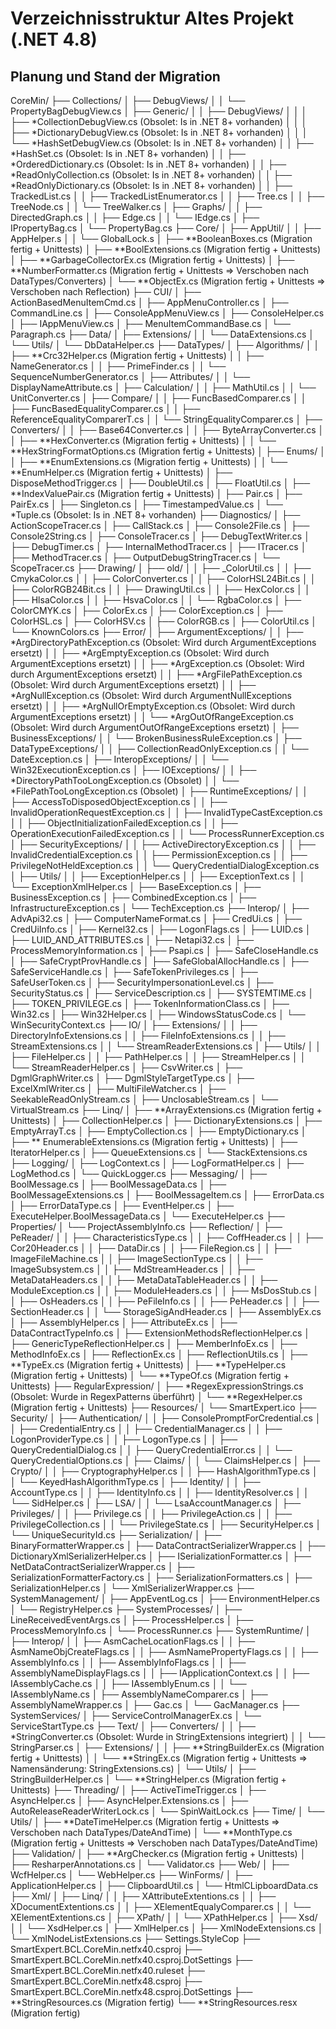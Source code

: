 # Verzeichnisstruktur Altes Projekt (.NET 4.8)

## Planung und Stand der Migration

CoreMin/
├── Collections/
│   ├── DebugViews/
│   │   └── PropertyBagDebugView.cs
│   ├── Generic/
│   │   ├── DebugViews/
│   │   │   ├── *CollectionDebugView.cs (Obsolet: Is in .NET 8+ vorhanden)
│   │   │   ├── *DictionaryDebugView.cs (Obsolet: Is in .NET 8+ vorhanden)
│   │   │   └── *HashSetDebugView.cs (Obsolet: Is in .NET 8+ vorhanden)
│   │   ├── *HashSet.cs (Obsolet: Is in .NET 8+ vorhanden)
│   │   ├── *OrderedDictionary.cs (Obsolet: Is in .NET 8+ vorhanden)
│   │   ├── *ReadOnlyCollection.cs (Obsolet: Is in .NET 8+ vorhanden)
│   │   ├── *ReadOnlyDictionary.cs (Obsolet: Is in .NET 8+ vorhanden)
│   │   ├── TrackedList.cs
│   │   ├── TrackedListEnumerator.cs
│   │   ├── Tree.cs
│   │   ├── TreeNode.cs
│   │   └── TreeWalker.cs
│   ├── Graphs/
│   │   ├── DirectedGraph.cs
│   │   ├── Edge.cs
│   │   └── IEdge.cs
│   ├── IPropertyBag.cs
│   └── PropertyBag.cs
├── Core/
│   ├── AppUtil/
│   │   ├── AppHelper.s
│   │   └── GlobalLock.s
│   ├── **BooleanBoxes.cs (Migration fertig + Unittests)
│   ├── **BoolExtensions.cs (Migration fertig + Unittests)
│   ├── **GarbageCollectorEx.cs (Migration fertig + Unittests)
│   ├── **NumberFormatter.cs (Migration fertig + Unittests => Verschoben nach DataTypes/Converters)
│   └── **ObjectEx.cs (Migration fertig + Unittests => Verschoben nach Reflection)
├── CUI/
│   ├── ActionBasedMenuItemCmd.cs
│   ├── AppMenuController.cs
│   ├── CommandLine.cs
│   ├── ConsoleAppMenuView.cs
│   ├── ConsoleHelper.cs
│   ├── IAppMenuView.cs
│   ├── MenuItemCommandBase.cs
│   └── Paragraph.cs
├── Data/
│   ├── Extensions/
│   │   └── DataExtensions.cs
│   └── Utils/
│       └── DbDataHelper.cs
├── DataTypes/
│   ├── Algorithms/
│   │   ├── **Crc32Helper.cs (Migration fertig + Unittests)
│   │   ├── NameGenerator.cs
│   │   ├── PrimeFinder.cs
│   │   └── SequenceNumberGenerator.cs
│   ├── Attributes/
│   │   └── DisplayNameAttribute.cs
│   ├── Calculation/
│   │   ├── MathUtil.cs
│   │   └── UnitConverter.cs
│   ├── Compare/
│   │   ├── FuncBasedComparer.cs
│   │   ├── FuncBasedEqualityComparer.cs
│   │   ├── ReferenceEqualityComparerT.cs
│   │   └── StringEqualityComparer.cs
│   ├── Converters/
│   │   ├── Base64Converter.cs
│   │   ├── ByteArrayConverter.cs
│   │   ├── **HexConverter.cs (Migration fertig + Unittests)
│   │   └── **HexStringFormatOptions.cs (Migration fertig + Unittests)
│   ├── Enums/
│   │   ├── **EnumExtensions.cs (Migration fertig + Unittests)
│   │   └── **EnumHelper.cs (Migration fertig + Unittests)
│   ├── DisposeMethodTrigger.cs
│   ├── DoubleUtil.cs
│   ├── FloatUtil.cs
│   ├── **IndexValuePair.cs (Migration fertig + Unittests)
│   ├── Pair.cs
│   ├── PairEx.cs
│   ├── Singleton.cs
│   ├── TimestampedValue.cs
│   └── *Tuple.cs (Obsolet: Is in .NET 8+ vorhanden)
├── Diagnostics/
│   ├── ActionScopeTracer.cs
│   ├── CallStack.cs
│   ├── Console2File.cs
│   ├── Console2String.cs
│   ├── ConsoleTracer.cs
│   ├── DebugTextWriter.cs
│   ├── DebugTimer.cs
│   ├── InternalMethodTracer.cs
│   ├── ITracer.cs
│   ├── MethodTracer.cs
│   ├── OutputDebugStringTracer.cs
│   └── ScopeTracer.cs
├── Drawing/
│   ├── old/
│   │   ├── _ColorUtil.cs
│   │   ├── CmykaColor.cs
│   │   ├── ColorConverter.cs
│   │   ├── ColorHSL24Bit.cs
│   │   ├── ColorRGB24Bit.cs
│   │   ├── DrawingUtil.cs
│   │   ├── HexColor.cs
│   │   ├── HlsaColor.cs
│   │   ├── HsvaColor.cs
│   │   └── RgbaColor.cs
│   ├── ColorCMYK.cs
│   ├── ColorEx.cs
│   ├── ColorException.cs
│   ├── ColorHSL.cs
│   ├── ColorHSV.cs
│   ├── ColorRGB.cs
│   ├── ColorUtil.cs
│   └── KnownColors.cs
├── Error/
│   ├── ArgumentExceptions/
│   │   ├── *ArgDirectoryPathException.cs (Obsolet: Wird durch ArgumentExceptions ersetzt)
│   │   ├── *ArgEmptyException.cs (Obsolet: Wird durch ArgumentExceptions ersetzt)
│   │   ├── *ArgException.cs (Obsolet: Wird durch ArgumentExceptions ersetzt)
│   │   ├── *ArgFilePathException.cs (Obsolet: Wird durch ArgumentExceptions ersetzt)
│   │   ├── *ArgNullException.cs (Obsolet: Wird durch ArgumentNullExceptions ersetzt)
│   │   ├── *ArgNullOrEmptyException.cs (Obsolet: Wird durch ArgumentExceptions ersetzt)
│   │   └── *ArgOutOfRangeException.cs (Obsolet: Wird durch ArgumentOutOfRangeExceptions ersetzt)
│   ├── BusinessExceptions/
│   │   └── BrokenBusinessRuleException.cs
│   ├── DataTypeExceptions/
│   │   ├── CollectionReadOnlyException.cs
│   │   └── DateException.cs
│   ├── InteropExceptions/
│   │   └── Win32ExecutionException.cs
│   ├── IOExceptions/
│   │   ├── *DirectoryPathTooLongException.cs (Obsolet)
│   │   └── *FilePathTooLongException.cs (Obsolet)
│   ├── RuntimeExceptions/
│   │   ├── AccessToDisposedObjectException.cs
│   │   ├── InvalidOperationRequestException.cs
│   │   ├── InvalidTypeCastException.cs
│   │   ├── ObjectInitializationFailedException.cs
│   │   ├── OperationExecutionFailedException.cs
│   │   └── ProcessRunnerException.cs
│   ├── SecurityExceptions/
│   │   ├── ActiveDirectoryException.cs
│   │   ├── InvalidCredentialException.cs
│   │   ├── PermissionException.cs
│   │   ├── PrivilegeNotHeldException.cs
│   │   └── QueryCredentialDialogException.cs
│   ├── Utils/
│   │   ├── ExceptionHelper.cs
│   │   ├── ExceptionText.cs
│   │   └── ExceptionXmlHelper.cs
│   ├── BaseException.cs
│   ├── BusinessException.cs
│   ├── CombinedException.cs
│   ├── InfrastructureException.cs
│   └── TechException.cs
├── Interop/
│   ├── AdvApi32.cs
│   ├── ComputerNameFormat.cs
│   ├── CredUi.cs
│   ├── CredUiInfo.cs
│   ├── Kernel32.cs
│   ├── LogonFlags.cs
│   ├── LUID.cs
│   ├── LUID_AND_ATTRIBUTES.cs
│   ├── Netapi32.cs
│   ├── ProcessMemoryInformation.cs
│   ├── Psapi.cs
│   ├── SafeCloseHandle.cs
│   ├── SafeCryptProvHandle.cs
│   ├── SafeGlobalAllocHandle.cs
│   ├── SafeServiceHandle.cs
│   ├── SafeTokenPrivileges.cs
│   ├── SafeUserToken.cs
│   ├── SecurityImpersonationLevel.cs
│   ├── SecurityStatus.cs
│   ├── ServiceDescription.cs
│   ├── SYSTEMTIME.cs
│   ├── TOKEN_PRIVILEGE.cs
│   ├── TokenInformationClass.cs
│   ├── Win32.cs
│   ├── Win32Helper.cs
│   ├── WindowsStatusCode.cs
│   └── WinSecurityContext.cs
├── IO/
│   ├── Extensions/
│   │   ├── DirectoryInfoExtensions.cs
│   │   ├── FileInfoExtensions.cs
│   │   ├── StreamExtensions.cs
│   │   └── StreamReaderExtensions.cs
│   ├── Utils/
│   │   ├── FileHelper.cs
│   │   ├── PathHelper.cs
│   │   ├── StreamHelper.cs
│   │   └── StreamReaderHelper.cs
│   ├── CsvWriter.cs
│   ├── DgmlGraphWriter.cs
│   ├── DgmlStyleTargetType.cs
│   ├── ExcelXmlWriter.cs
│   ├── MultiFileWatcher.cs
│   ├── SeekableReadOnlyStream.cs
│   ├── UnclosableStream.cs
│   └── VirtualStream.cs
├── Linq/
│   ├── **ArrayExtensions.cs  (Migration fertig + Unittests)
│   ├── CollectionHelper.cs
│   ├── DictionaryExtensions.cs
│   ├── EmptyArrayT.cs
│   ├── EmptyCollection.cs
│   ├── EmptyDictionary.cs
│   ├── ** EnumerableExtensions.cs (Migration fertig + Unittests)
│   ├── IteratorHelper.cs
│   ├── QueueExtensions.cs
│   └── StackExtensions.cs
├── Logging/
│   ├── LogContext.cs
│   ├── LogFormatHelper.cs
│   ├── LogMethod.cs
│   └── QuickLogger.cs
├── Messaging/
│   ├── BoolMessage.cs
│   ├── BoolMessageData.cs
│   ├── BoolMessageExtensions.cs
│   ├── BoolMessageItem.cs
│   ├── ErrorData.cs
│   ├── ErrorDataType.cs
│   ├── EventHelper.cs
│   ├── ExecuteHelper.BoolMessageData.cs
│   └── ExecuteHelper.cs
├── Properties/
│   └── ProjectAssemblyInfo.cs
├── Reflection/
│   ├── PeReader/
│   │   ├── CharacteristicsType.cs
│   │   ├── CoffHeader.cs
│   │   ├── Cor20Header.cs
│   │   ├── DataDir.cs
│   │   ├── FileRegion.cs
│   │   ├── ImageFileMachine.cs
│   │   ├── ImageSectionType.cs
│   │   ├── ImageSubsystem.cs
│   │   ├── MdStreamHeader.cs
│   │   ├── MetaDataHeaders.cs
│   │   ├── MetaDataTableHeader.cs
│   │   ├── ModuleException.cs
│   │   ├── ModuleHeaders.cs
│   │   ├── MsDosStub.cs
│   │   ├── OsHeaders.cs
│   │   ├── PeFileInfo.cs
│   │   ├── PeHeader.cs
│   │   ├── SectionHeader.cs
│   │   └── StorageSigAndHeader.cs
│   ├── AssemblyEx.cs
│   ├── AssemblyHelper.cs
│   ├── AttributeEx.cs
│   ├── DataContractTypeInfo.cs
│   ├── ExtensionMethodsReflectionHelper.cs
│   ├── GenericTypeReflectionHelper.cs
│   ├── MemberInfoEx.cs
│   ├── MethodInfoEx.cs
│   ├── ReflectionEx.cs
│   ├── ReflectionUtils.cs
│   ├── **TypeEx.cs (Migration fertig + Unittests)
│   ├── **TypeHelper.cs (Migration fertig + Unittests)
│   └── **TypeOf.cs (Migration fertig + Unittests)
├── RegularExpression/
│   ├── *RegexExpressionStrings.cs (Obsolet: Wurde in RegexPatterns überführt)
│   └── **RegexHelper.cs (Migration fertig + Unittests)
├── Resources/
│   └── SmartExpert.ico
├── Security/
│   ├── Authentication/
│   │   ├── ConsolePromptForCredential.cs
│   │   ├── CredentialEntry.cs
│   │   ├── CredentialManager.cs
│   │   ├── LogonProviderType.cs
│   │   ├── LogonType.cs
│   │   ├── QueryCredentialDialog.cs
│   │   ├── QueryCredentialError.cs
│   │   └── QueryCredentialOptions.cs
│   ├── Claims/
│   │   └── ClaimsHelper.cs
│   ├── Crypto/
│   │   ├── CryptographyHelper.cs
│   │   ├── HashAlgorithmType.cs
│   │   └── KeyedHashAlgorithmType.cs
│   ├── Identity/
│   │   ├── AccountType.cs
│   │   ├── IdentityInfo.cs
│   │   ├── IdentityResolver.cs
│   │   └── SidHelper.cs
│   ├── LSA/
│   │   └── LsaAccountManager.cs
│   ├── Privileges/
│   │   ├── Privilege.cs
│   │   ├── PrivilegeAction.cs
│   │   ├── PrivilegeCollection.cs
│   │   └── PrivilegeState.cs
│   ├── SecurityHelper.cs
│   └── UniqueSecurityId.cs
├── Serialization/
│   ├── BinaryFormatterWrapper.cs
│   ├── DataContractSerializerWrapper.cs
│   ├── DictionaryXmlSerializerHelper.cs
│   ├── ISerializationFormatter.cs
│   ├── NetDataContractSerializerWrapper.cs
│   ├── SerializationFormatterFactory.cs
│   ├── SerializationFormatters.cs
│   ├── SerializationHelper.cs
│   └── XmlSerializerWrapper.cs
├── SystemManagement/
│   ├── AppEventLog.cs
│   ├── EnvironmentHelper.cs
│   └── RegistryHelper.cs
├── SystemProcesses/
│   ├── LineReceivedEventArgs.cs
│   ├── ProcessHelper.cs
│   ├── ProcessMemoryInfo.cs
│   └── ProcessRunner.cs
├── SystemRuntime/
│   ├── Interop/
│   │   ├── AsmCacheLocationFlags.cs
│   │   ├── AsmNameObjCreateFlags.cs
│   │   ├── AsmNamePropertyFlags.cs
│   │   ├── AssemblyInfo.cs
│   │   ├── AssemblyInfoFlags.cs
│   │   ├── AssemblyNameDisplayFlags.cs
│   │   ├── IApplicationContext.cs
│   │   ├── IAssemblyCache.cs
│   │   ├── IAssemblyEnum.cs
│   │   └── IAssemblyName.cs
│   ├── AssemblyNameComparer.cs
│   ├── AssemblyNameWrapper.cs
│   ├── Gac.cs
│   └── GacManager.cs
├── SystemServices/
│   ├── ServiceControlManagerEx.cs
│   └── ServiceStartType.cs
├── Text/
│   ├── Converters/
│   │   ├── *StringConverter.cs (Obsolet: Wurde in StringExtensions integriert)
│   │   └── StringParser.cs
│   ├── Extensions/
│   │   ├── **StringBuilderEx.cs (Migration fertig + Unittests)
│   │   └── **StringEx.cs (Migration fertig + Unittests => Namensänderung: StringExtensions.cs)
│   └── Utils/
│       ├── StringBuilderHelper.cs
│       └── **StringHelper.cs (Migration fertig + Unittests)
├── Threading/
│   ├── ActiveTimeTrigger.cs
│   ├── AsyncHelper.cs
│   ├── AsyncHelper.Extensions.cs
│   ├── AutoReleaseReaderWriterLock.cs
│   └── SpinWaitLock.cs
├── Time/
│   └── Utils/
│       ├── **DateTimeHelper.cs (Migration fertig + Unittests => Verschoben nach DataTypes/DateAndTime)
│       └── **MonthType.cs (Migration fertig + Unittests => Verschoben nach DataTypes/DateAndTime)
├── Validation/
│   ├── **ArgChecker.cs (Migration fertig + Unittests)
│   ├── ResharperAnnotations.cs
│   └── Validator.cs
├── Web/
│   ├── WcfHelper.cs
│   └── WebHelper.cs
├── WinForms/
│   ├── ApplicationHelper.cs
│   ├── ClipboardUtil.cs
│   └── HtmlCLipboardData.cs
├── Xml/
│   ├── Linq/
│   │   ├── XAttributeExtentions.cs
│   │   ├── XDocumentExtentions.cs
│   │   ├── XElementEqualyComparer.cs
│   │   └── XElementExtentions.cs
│   ├── XPath/
│   │   └── XPathHelper.cs
│   ├── Xsd/
│   │   └── XsdHelper.cs
│   ├── XmlHelper.cs
│   ├── XmlNodeExtensions.cs
│   └── XmlNodeListExtensions.cs
├── Settings.StyleCop
├── SmartExpert.BCL.CoreMin.netfx40.csproj
├── SmartExpert.BCL.CoreMin.netfx40.csproj.DotSettings
├── SmartExpert.BCL.CoreMin.netfx40.ruleset
├── SmartExpert.BCL.CoreMin.netfx48.csproj
├── SmartExpert.BCL.CoreMin.netfx48.csproj.DotSettings
├── **StringResources.cs (Migration fertig)
└── **StringResources.resx (Migration fertig)
